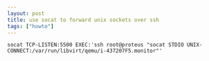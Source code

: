 ```yaml
---
layout: post
title: use socat to forward unix sockets over ssh
tags: ["howto"]
---
```




    socat TCP-LISTEN:5500 EXEC:'ssh root@proteus "socat STDIO UNIX-CONNECT:/var/run/libvirt/qemu/i-437207F5.monitor"'

